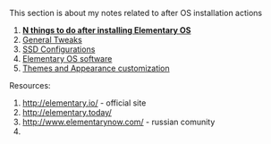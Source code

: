 This section is about my notes related to after OS installation actions

1. [**N things to do after installing Elementary OS**](thngs-to-do-after-install.md)
2. [General Tweaks](general-tweaks.md)
3. [SSD Configurations](SSD-configuration.md)
4. [Elementary OS software](elementary-OS-software.md)
5. [Themes and Appearance customization](themes.md)

Resources:

1. http://elementary.io/ - official site
2. http://elementary.today/
3. http://www.elementarynow.com/ - russian comunity
4. 
